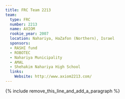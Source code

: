 ```yaml
---
title: FRC Team 2213
team:
  type: FRC
  number: 2213
  name: AXIOM
  rookie_year: 2007
  location: Nahariya, HaZafon (Northern), Israel
  sponsors:
  - RASHI fund
  - ROBOTEC
  - Nahariya Municipality
  - AMAL
  - Shehakim Nahariya High School
  links:
    Website: http://www.axiom2213.com/
---
```


{% include remove_this_line_and_add_a_paragraph %}
